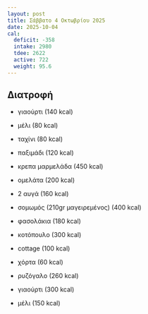 ```yaml
---
layout: post
title: Σάββατο 4 Οκτωβρίου 2025
date: 2025-10-04
cal:
  deficit: -358
  intake: 2980
  tdee: 2622
  active: 722
  weight: 95.6
---
```


## Διατροφή


- γιαούρτι (140 kcal)
- μέλι (80 kcal)
- ταχίνι (80 kcal)
- παξιμάδι (120 kcal)

- κρεπα μαρμελάδα (450 kcal)
- ομελάτα (200 kcal)
- 2 αυγά (160 kcal)

- σομωμός (210gr μαγειρεμένος) (400 kcal) 
- φασολάκια (180 kcal)

- κοτόπουλο (300 kcal)
- cottage (100 kcal)
- χόρτα (60 kcal)
- ρυζόγαλο (260 kcal)

- γιαούρτι (300 kcal)
- μέλι (150 kcal)
